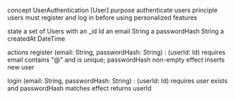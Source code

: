 concept UserAuthentication [User]
purpose authenticate users
principle users must register and log in before using personalized features

state
  a set of Users with
    an _id Id
    an email String
    a passwordHash String
    a createdAt DateTime

actions
  register (email: String, passwordHash: String) : (userId: Id)
    requires email contains "@" and is unique; passwordHash non-empty
    effect inserts new user

  login (email: String, passwordHash: String) : (userId: Id)
    requires user exists and passwordHash matches
    effect returns userId
